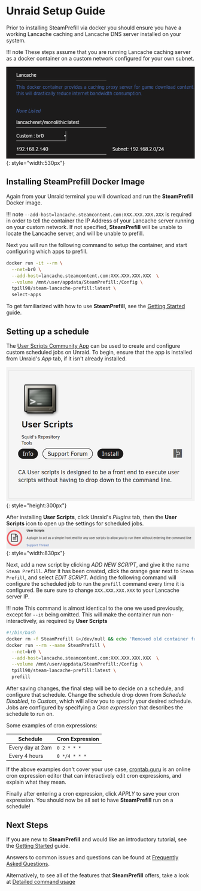 # Unraid Setup Guide

Prior to installing SteamPrefill via docker you should ensure you have a working Lancache caching and Lancache DNS server installed on your system.

!!! note
    These steps assume that you are running Lancache caching server as a docker container on a custom network configured for your own subnet.
    
![Unraid Lancache Setup](../images/install-guides/unraid-docker-typical-setup.png){: style="width:530px"}

## Installing SteamPrefill Docker Image

Again from your Unraid terminal you will download and run the **SteamPrefill** Docker image.

!!! note
    ```--add-host=lancache.steamcontent.com:XXX.XXX.XXX.XXX``` is required in order to tell the container the IP Address of your Lancache server running on your custom network.  If not specified, **SteamPrefill** will be unable to locate the Lancache server, and will be unable to prefill.
    
Next you will run the following command to setup the container, and start configuring which apps to prefill.

```bash
docker run -it --rm \
  --net=br0 \
  --add-host=lancache.steamcontent.com:XXX.XXX.XXX.XXX  \
  --volume /mnt/user/appdata/SteamPrefill:/Config \
  tpill90/steam-lancache-prefill:latest \
  select-apps
```

To get familiarized with how to use **SteamPrefill**, see the [Getting Started](https://github.com/tpill90/steam-lancache-prefill#getting-started) guide.

## Setting up a schedule

The [User Scripts Community App](https://forums.unraid.net/topic/48286-plugin-ca-user-scripts/) can be used to create and configure custom scheduled jobs on Unraid.  To begin, ensure that the app is installed from Unraid's *App* tab, if it isn't already installed.

![Unraid Community Apps](../images/install-guides/unraid-userscript-community-app.png){: style="height:300px"}

After installing **User Scripts**, click Unraid's *Plugins* tab, then the **User Scripts** icon to open up the settings for scheduled jobs.
![User Scripts Settings button](../images/install-guides/unraid-userscripts-button.png){: style="width:830px"}

Next, add a new script by clicking *ADD NEW SCRIPT*, and give it the name `Steam Prefill`.  After it has been created, click the orange gear next to `Steam Prefill`, and select *EDIT SCRIPT*.
Adding the following command will configure the scheduled job to run the `prefill` command every time it is configured.  Be sure sure to change `XXX.XXX.XXX.XXX` to your Lancache server IP.

!!! note
    This command is almost identical to the one we used previously, except for `--it` being omitted.  This will make the container run non-interactively, as required by **User Scripts**

```bash
#!/bin/bash
docker rm -f SteamPrefill &>/dev/null && echo 'Removed old container from previous run';
docker run --rm --name SteamPrefill \
  --net=br0 \
  --add-host=lancache.steamcontent.com:XXX.XXX.XXX.XXX  \
  --volume /mnt/user/appdata/SteamPrefill:/Config \
  tpill90/steam-lancache-prefill:latest \
  prefill
```

After saving changes, the final step will be to decide on a schedule, and configure that schedule.  Change the schedule drop down from *Schedule Disabled*, to *Custom*, which will allow you to specify your desired schedule.  Jobs are configured by specifying a *Cron expression* that describes the schedule to run on.

Some examples of cron expressions:

| Schedule | Cron Expression |
| --- | --- |
| Every day at 2am | `0 2 * * *` |
| Every 4 hours | `0 */4 * * *` |

If the above examples don't cover your use case, [crontab.guru](https://crontab.guru/) is an online cron expression editor that can interactively edit cron expressions, and explain what they mean.

Finally after entering a cron expression, click *APPLY* to save your cron expression.  You should now be all set to have **SteamPrefill** run on a schedule!

## Next Steps

If you are new to **SteamPrefill** and would like an introductory tutorial, see the [Getting Started](https://github.com/tpill90/steam-lancache-prefill#getting-started) guide. 

Answers to common issues and questions can be found at [Frequently Asked Questions](https://github.com/tpill90/steam-lancache-prefill#frequently-asked-questions).  

Alternatively, to see all of the features that **SteamPrefill** offers, take a look at [Detailed command usage](https://github.com/tpill90/steam-lancache-prefill/wiki/Detailed-Command-Usage)